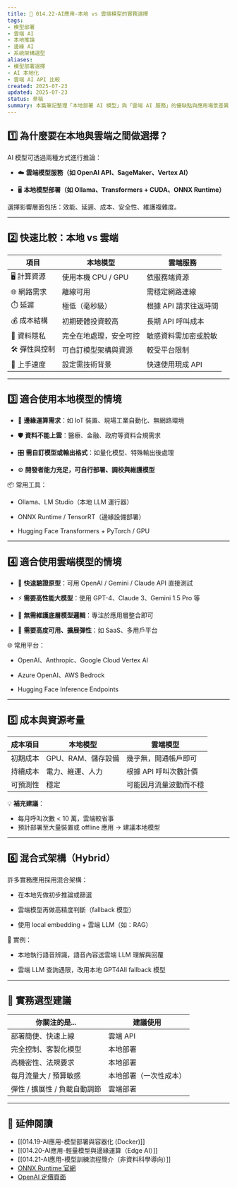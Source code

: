 ```yaml
---
title: 🧭 014.22-AI應用-本地 vs 雲端模型的實務選擇  
tags:
- 模型部署
- 雲端 AI
- 本地推論
- 邊緣 AI
- 系統架構選型  
aliases:
- 模型部署選擇
- AI 本地化
- 雲端 AI API 比較  
created: 2025-07-23  
updated: 2025-07-23  
status: 草稿  
summary: 本篇筆記整理「本地部署 AI 模型」與「雲端 AI 服務」的優缺點與應用場景差異，協助開發者根據應用特性、效能、成本、法規等因素做出合適的部署選擇。
---
```


## 1️⃣ 為什麼要在本地與雲端之間做選擇？

AI 模型可透過兩種方式進行推論：

- ☁️ **雲端模型服務（如 OpenAI API、SageMaker、Vertex AI）**

- 🖥️ **本地模型部署（如 Ollama、Transformers + CUDA、ONNX Runtime）**

選擇影響層面包括：效能、延遲、成本、安全性、維護複雜度。

---
## 2️⃣ 快速比較：本地 vs 雲端

| 項目 | 本地模型 | 雲端服務 |
|------|----------|----------|
| 🖥️ 計算資源 | 使用本機 CPU / GPU | 依服務端資源 |
| 🌐 網路需求 | 離線可用 | 需穩定網路連線 |
| ⏱️ 延遲 | 極低（毫秒級） | 根據 API 請求往返時間 |
| 💰 成本結構 | 初期硬體投資較高 | 長期 API 呼叫成本 |
| 🔐 資料隱私 | 完全在地處理，安全可控 | 敏感資料需加密或脫敏 |
| 🛠️ 彈性與控制 | 可自訂模型架構與資源 | 較受平台限制 |
| 🚀 上手速度 | 設定需技術背景 | 快速使用現成 API |

---
## 3️⃣ 適合使用本地模型的情境

- 📡 **邊緣運算需求**：如 IoT 裝置、現場工業自動化、無網路環境

- 🛡️ **資料不能上雲**：醫療、金融、政府等資料合規需求

- 🎛️ **需自訂模型或輸出格式**：如量化模型、特殊輸出後處理

- ⚙️ **開發者能力充足，可自行部署、調校與維護模型**

📦 常用工具：
- Ollama、LM Studio（本地 LLM 運行器）

- ONNX Runtime / TensorRT（邊緣設備部署）

- Hugging Face Transformers + PyTorch / GPU

---
## 4️⃣ 適合使用雲端模型的情境

- 🧪 **快速驗證原型**：可用 OpenAI / Gemini / Claude API 直接測試

- ⚡ **需要高性能大模型**：使用 GPT-4、Claude 3、Gemini 1.5 Pro 等

- 🧠 **無需維護底層模型邏輯**：專注於應用層整合即可

- 🔄 **需要高度可用、擴展彈性**：如 SaaS、多用戶平台

🌐 常用平台：


- OpenAI、Anthropic、Google Cloud Vertex AI

- Azure OpenAI、AWS Bedrock

- Hugging Face Inference Endpoints

---
## 5️⃣ 成本與資源考量

| 成本項目 | 本地模型 | 雲端模型 |
|----------|----------|----------|
| 初期成本 | GPU、RAM、儲存設備 | 幾乎無，開通帳戶即可 |
| 持續成本 | 電力、維運、人力 | 根據 API 呼叫次數計價 |
| 可預測性 | 穩定 | 可能因月流量波動而不穩 |

💡 **補充建議**：
- 每月呼叫次數 < 10 萬，雲端較省事  
- 預計部署至大量裝置或 offline 應用 → 建議本地模型

---
## 6️⃣ 混合式架構（Hybrid）

許多實務應用採用混合架構：

- 在本地先做初步推論或篩選

- 雲端模型再做高精度判斷（fallback 模型）

- 使用 local embedding + 雲端 LLM（如：RAG）

📍 實例：
- 本地執行語音辨識，語音內容送雲端 LLM 理解與回覆

- 雲端 LLM 查詢遇限，改用本地 GPT4All fallback 模型

---
## 🔧 實務選型建議

| 你關注的是... | 建議使用 |
|----------------|----------|
| 部署簡便、快速上線 | 雲端 API |
| 完全控制、客製化模型 | 本地部署 |
| 高機密性、法規要求 | 本地部署 |
| 每月流量大 / 預算敏感 | 本地部署（一次性成本） |
| 彈性 / 擴展性 / 負載自動調節 | 雲端部署 |

---
## 🔗 延伸閱讀

- [[014.19-AI應用-模型部署與容器化 (Docker)]]
- [[014.20-AI應用-輕量模型與邊緣運算（Edge AI）]]
- [[014.21-AI應用-模型訓練流程簡介（非資料科學導向）]]
- [ONNX Runtime 官網](https://onnxruntime.ai/)
- [OpenAI 定價頁面](https://openai.com/pricing)
